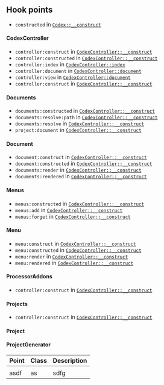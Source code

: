 <!---
title: Hooks
subtitle: Develop
-->


## Hook points

- `constructed` in [`Codex::__construct`](#phpdoc:popover:Codex\Codex::__construct)

#### CodexController
- `controller:construct` in [`CodexController::__construct`](#phpdoc:popover:Codex\Http\Controllers\CodexController::__construct)
- `controller:constructed` in [`CodexController::__construct`](#phpdoc:popover:Codex\Http\Controllers\CodexController::__construct)
- `controller:index` in [`CodexController::index`](#phpdoc:popover:Codex\Http\Controllers\CodexController::index)
- `controller:document` in [`CodexController::document`](#phpdoc:popover:Codex\Http\Controllers\CodexController::document)
- `controller:view` in [`CodexController::document`](#phpdoc:popover:Codex\Http\Controllers\CodexController::document)
- `controller:construct` in [`CodexController::__construct`](#phpdoc:popover:Codex\Http\Controllers\CodexController::__construct)

#### Documents
- `documents:constructed` in [`CodexController::__construct`](#phpdoc:popover:Codex\Http\Controllers\CodexController::__construct)
- `documents:resolve:path` in [`CodexController::__construct`](#phpdoc:popover:Codex\Http\Controllers\CodexController::__construct)
- `documents:resolve` in [`CodexController::__construct`](#phpdoc:popover:Codex\Http\Controllers\CodexController::__construct)
- `project:document` in [`CodexController::__construct`](#phpdoc:popover:Codex\Http\Controllers\CodexController::__construct)

#### Document
- `document:construct` in [`CodexController::__construct`](#phpdoc:popover:Codex\Http\Controllers\CodexController::__construct)
- `document:constructed` in [`CodexController::__construct`](#phpdoc:popover:Codex\Http\Controllers\CodexController::__construct)
- `documents:render` in [`CodexController::__construct`](#phpdoc:popover:Codex\Http\Controllers\CodexController::__construct)
- `documents:rendered` in [`CodexController::__construct`](#phpdoc:popover:Codex\Http\Controllers\CodexController::__construct)

#### Menus
- `menus:constructed` in [`CodexController::__construct`](#phpdoc:popover:Codex\Http\Controllers\CodexController::__construct)
- `menus:add` in [`CodexController::__construct`](#phpdoc:popover:Codex\Http\Controllers\CodexController::__construct)
- `menus:forget` in [`CodexController::__construct`](#phpdoc:popover:Codex\Http\Controllers\CodexController::__construct)

#### Menu
- `menu:construct` in [`CodexController::__construct`](#phpdoc:popover:Codex\Http\Controllers\CodexController::__construct)
- `menu:constructed` in [`CodexController::__construct`](#phpdoc:popover:Codex\Http\Controllers\CodexController::__construct)
- `menu:render` in [`CodexController::__construct`](#phpdoc:popover:Codex\Http\Controllers\CodexController::__construct)
- `menu:rendered` in [`CodexController::__construct`](#phpdoc:popover:Codex\Http\Controllers\CodexController::__construct)


#### ProcessorAddons
- `controller:construct` in [`CodexController::__construct`](#phpdoc:popover:Codex\Http\Controllers\CodexController::__construct)

#### Projects
- `controller:construct` in [`CodexController::__construct`](#phpdoc:popover:Codex\Http\Controllers\CodexController::__construct)


#### Project

#### ProjectGenerator


| Point | Class | Description |
|:-----|:-----|:-----------|
|       |       |             |
| asdf  | as    | sdfg        |
